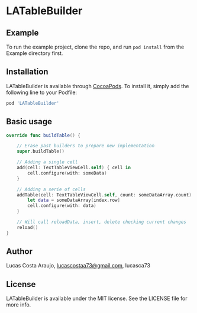 # LATableBuilder

## Example

To run the example project, clone the repo, and run `pod install` from the Example directory first.

## Installation

LATableBuilder is available through [CocoaPods](https://cocoapods.org). To install
it, simply add the following line to your Podfile:

```ruby
pod 'LATableBuilder'
```

## Basic usage

```swift
override func buildTable() {

    // Erase past builders to prepare new implementation
    super.buildTable()

    // Adding a single cell
    add(cell: TextTableViewCell.self) { cell in 
        cell.configure(with: someData)
    }

    // Adding a serie of cells
    addTable(cell: TextTableViewCell.self, count: someDataArray.count) { index, cell in 
        let data = someDataArray[index.row]
        cell.configure(with: data)
    }

    // Will call reloadData, insert, delete checking current changes
    reload()
}
```

## Author

Lucas Costa Araujo, lucascostaa73@gmail.com, lucasca73

## License

LATableBuilder is available under the MIT license. See the LICENSE file for more info.
